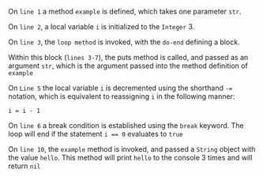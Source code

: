 On ``line 1`` a method ``example`` is defined, which takes one parameter
``str``.

On ``line 2``, a local variable ``i`` is initialized to the ``Integer`` 3.

On ``line 3``, the ``loop method`` is invoked, with the ``do-end`` defining a block.

Within this block (``lines 3-7``), the puts method is called, and passed as an
argument ``str``, which is the argument passed into the method definition of
``example``

On ``Line 5`` the local variable ``i`` is decremented using the shorthand ``-=``
notation, which is equivalent to reassigning ``i`` in the following manner:

``i = i - 1``

On ``line 6`` a break condition is established using the ``break`` keyword. The
loop will end if the statement ``i == 0`` evaluates to ``true``

On ``line 10``, the ``example`` method is invoked, and passed a ``String``
object with the value ``hello``. This method will print ``hello`` to the console
3 times and will return ``nil``
